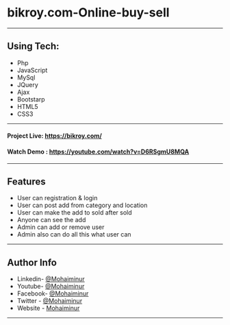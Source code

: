 # bikroy.com-Online-buy-sell


---
## Using Tech:

* Php
* JavaScript
* MySql
* JQuery
* Ajax
* Bootstarp
* HTML5
* CSS3


---
#### Project Live: https://bikroy.com/
#### Watch Demo : https://youtube.com/watch?v=D6RSgmU8MQA
---
## Features

*	User can registration & login
*	User can post add from category and location
*	User can make the add to sold after sold 
*	Anyone can see the add
*	Admin can add or remove user 
*	Admin also can do all this what user can



---


## Author Info
- Linkedin- [@Mohaiminur](https://www.linkedin.com/in/mohaiminur/)
- Youtube- [@Mohaiminur](https://www.youtube.com/channel/UC5MlwVt5vXtpHvgDHxbgqmw)
- Facebook- [@Mohaiminur](https://facebook.com/sifat404)
- Twitter - [@Mohaiminur](https://twitter.com/sifatkhan442)
- Website - [Mohaiminur](https://mohaiminur.ml)

---
